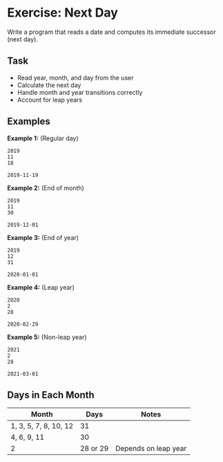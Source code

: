 # Exercise: Next Day

Write a program that reads a date and computes its immediate successor (next day).

## Task
- Read year, month, and day from the user
- Calculate the next day
- Handle month and year transitions correctly
- Account for leap years

## Examples
**Example 1:** (Regular day)
```
2019
11
18
```
```
2019-11-19
```

**Example 2:** (End of month)
```
2019
11
30
```
```
2019-12-01
```

**Example 3:** (End of year)
```
2019
12
31
```
```
2020-01-01
```

**Example 4:** (Leap year)
```
2020
2
28
```
```
2020-02-29
```

**Example 5:** (Non-leap year)
```
2021
2
28
```
```
2021-03-01
```

## Days in Each Month
| Month | Days | Notes |
|-------|------|-------|
| 1, 3, 5, 7, 8, 10, 12 | 31 | |
| 4, 6, 9, 11 | 30 | |
| 2 | 28 or 29 | Depends on leap year |

